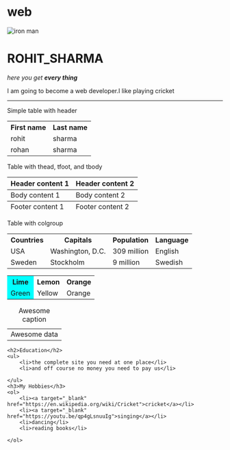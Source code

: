 # web
<!DOCTYPE html>
<html>

<head>
    <meta charset="UTF-8">
    <meta name="viewport" content="width=device-width, initial-scale=1.0">
    <title>ROHIT_SHARMA</title>
</head>

<body>
    <img src="avegers.jpg" alt="iron man">
    <h1>ROHIT_SHARMA</h1>
    <p><em>here you get <strong> every thing</strong></em> </p>
    <p>I am going to become a web developer.I like playing cricket</p>
    <hr>
    <p>Simple table with header</p>
<table>
  <tr>
    <th>First name</th>
    <th>Last name</th>
  </tr>
  <tr>
    <td>rohit</td>
    <td>sharma</td>
  </tr>
  <tr>
    <td>rohan</td>
    <td>sharma</td>
  </tr>
</table>
<p>Table with thead, tfoot, and tbody</p>
<table>
  <thead>
    <tr>
      <th>Header content 1</th>
      <th>Header content 2</th>
    </tr>
  </thead>
  <tbody>
    <tr>
      <td>Body content 1</td>
      <td>Body content 2</td>
    </tr>
  </tbody>
  <tfoot>
    <tr>
      <td>Footer content 1</td>
      <td>Footer content 2</td>
    </tr>
  </tfoot>
</table>
<p>Table with colgroup</p>
<table>
  <colgroup span="4"></colgroup>
  <tr>
    <th>Countries</th>
    <th>Capitals</th>
    <th>Population</th>
    <th>Language</th>
  </tr>
  <tr>
    <td>USA</td>
    <td>Washington, D.C.</td>
    <td>309 million</td>
    <td>English</td>
  </tr>
  <tr>
    <td>Sweden</td>
    <td>Stockholm</td>
    <td>9 million</td>
    <td>Swedish</td>
  </tr>
</table>
<table>
    <colgroup>
      <col style="background-color:aqua">
      <col span="2">
    </colgroup>
    <tr>
      <th>Lime</th>
      <th>Lemon</th>
      <th>Orange</th>
    </tr>
    <tr>
      <td>Green</td>
      <td>Yellow</td>
      <td>Orange</td>
    </tr><table>
      <caption>Awesome caption</caption>
      <tr>
        <td>Awesome data</td>
      </tr>
    </table>
  </table>
  
    <h2>Education</h2>
    <ul>
        <li>the complete site you need at one place</li>
        <li>and off course no money you need to pay us</li>

    </ul>
    <h3>My Hobbies</h3>
    <ol>
        <li><a target="_blank" href="https://en.wikipedia.org/wiki/Cricket">cricket</a></li>
        <li><a target="_blank" href="https://youtu.be/qp4gLsnuuIg">singing</a></li>
        <li>dancing</li>
        <li>reading books</li>

    </ol>

</body>

</html>

